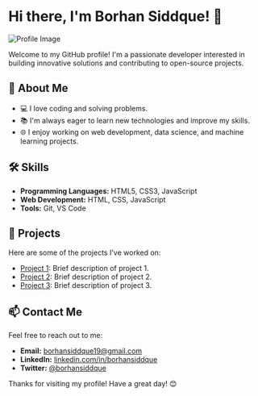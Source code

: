 # Hi there, I'm Borhan Siddque! 👋

![Profile Image](https://via.placeholder.com/150) <!-- Replace with your profile image URL -->

Welcome to my GitHub profile! I'm a passionate developer interested in building innovative solutions and contributing to open-source projects.

## 🚀 About Me

- 💻 I love coding and solving problems.
- 📚 I'm always eager to learn new technologies and improve my skills.
- 🌐 I enjoy working on web development, data science, and machine learning projects.

## 🛠️ Skills

- **Programming Languages:** HTML5, CSS3, JavaScript
- **Web Development:** HTML, CSS, JavaScript
- **Tools:** Git, VS Code

## 📂 Projects

Here are some of the projects I've worked on:

- [Project 1](https://github.com/borhansiddque/project1): Brief description of project 1.
- [Project 2](https://github.com/borhansiddque/project2): Brief description of project 2.
- [Project 3](https://github.com/borhansiddque/project3): Brief description of project 3.

## 📫 Contact Me

Feel free to reach out to me:

- **Email:** borhansiddque19@gmail.com
- **LinkedIn:** [linkedin.com/in/borhansiddque](https://www.linkedin.com/in/borhansiddque)
- **Twitter:** [@borhansiddque](https://twitter.com/borhansiddque)

Thanks for visiting my profile! Have a great day! 😊
